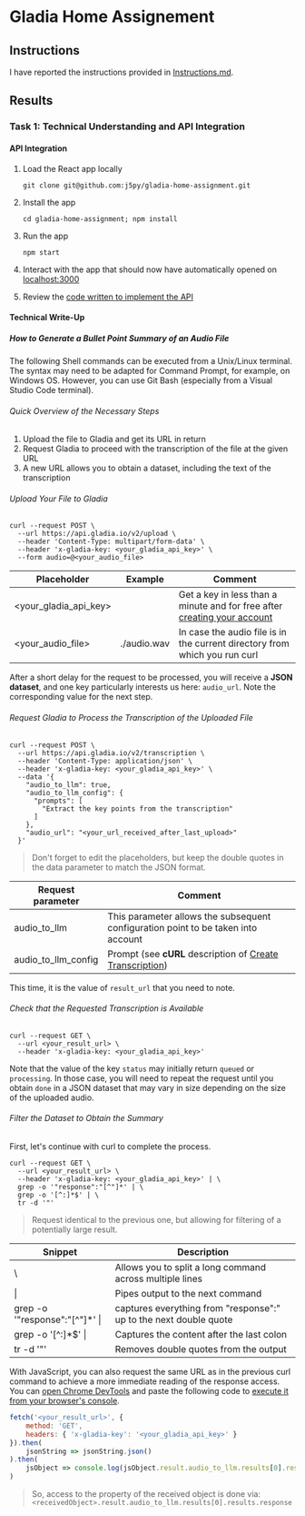 




# Gladia Home Assignement



## Instructions


I have reported the instructions provided in [Instructions.md](https://github.com/j5py/gladia-home-assignment/blob/main/Instructions.md).




## Results



### Task 1: Technical Understanding and API Integration


#### API Integration

1. Load the React app locally

    ```
    git clone git@github.com:j5py/gladia-home-assignment.git
    ```

2. Install the app

    ```
    cd gladia-home-assignment; npm install
    ```

3. Run the app

    ```
    npm start
    ```

4. Interact with the app that should now have automatically opened on [localhost:3000](http://localhost:3000/)

5. Review the [code written to implement the API](https://github.com/j5py/gladia-home-assignment/blob/main/src/App.js)


#### Technical Write-Up

##### How to Generate a Bullet Point Summary of an Audio File

The following Shell commands can be executed from a Unix/Linux terminal. The syntax may need to be adapted for Command Prompt, for example, on Windows OS. However, you can use Git Bash (especially from a Visual Studio Code terminal).

###### Quick Overview of the Necessary Steps

1. Upload the file to Gladia and get its URL in return
2. Request Gladia to proceed with the transcription of the file at the given URL
3. A new URL allows you to obtain a dataset, including the text of the transcription

###### Upload Your File to Gladia

```
curl --request POST \
  --url https://api.gladia.io/v2/upload \
  --header 'Content-Type: multipart/form-data' \
  --header 'x-gladia-key: <your_gladia_api_key>' \
  --form audio=@<your_audio_file>
```

| Placeholder           | Example       | Comment                                                                                                       |
|-----------------------|---------------|---------------------------------------------------------------------------------------------------------------|
| <your_gladia_api_key> |               | Get a key in less than a minute and for free after [creating your account](https://app.gladia.io/auth/signup) |
| <your_audio_file>     | ./audio.wav   | In case the audio file is in the current directory from which you run curl                                    |

After a short delay for the request to be processed, you will receive a **JSON dataset**, and one key particularly interests us here: `audio_url`. Note the corresponding value for the next step.

###### Request Gladia to Process the Transcription of the Uploaded File

```
curl --request POST \
  --url https://api.gladia.io/v2/transcription \
  --header 'Content-Type: application/json' \
  --header 'x-gladia-key: <your_gladia_api_key>' \
  --data '{
    "audio_to_llm": true,
    "audio_to_llm_config": {
      "prompts": [
        "Extract the key points from the transcription"
      ]
    },
    "audio_url": "<your_url_received_after_last_upload>"
  }'
```

> Don't forget to edit the placeholders, but keep the double quotes in the data parameter to match the JSON format.

| Request parameter     | Comment                                                                                                                                       |
|-----------------------|-----------------------------------------------------------------------------------------------------------------------------------------------|
| audio_to_llm          | This parameter allows the subsequent configuration point to be taken into account                                                             |
| audio_to_llm_config   | Prompt (see **cURL** description of [Create Transcription](https://docs.gladia.io/api-reference/api-v2/Transcription/post-v2transcription))   |

This time, it is the value of `result_url` that you need to note.

###### Check that the Requested Transcription is Available

```
curl --request GET \
  --url <your_result_url> \
  --header 'x-gladia-key: <your_gladia_api_key>'
```

Note that the value of the key `status` may initially return `queued` or `processing`.  In those case, you will need to repeat the request until you obtain `done` in a JSON dataset that may vary in size depending on the size of the uploaded audio.

###### Filter the Dataset to Obtain the Summary

First, let's continue with curl to complete the process.

```
curl --request GET \
  --url <your_result_url> \
  --header 'x-gladia-key: <your_gladia_api_key>' | \
  grep -o '"response":"[^"]*' | \
  grep -o '[^:]*$' | \
  tr -d '"'
```

> Request identical to the previous one, but allowing for filtering of a potentially large result.

| Snippet                           | Description                                                       |
|-----------------------------------|-------------------------------------------------------------------|
| \\                                | Allows you to split a long command across multiple lines          |
| \|                                | Pipes output to the next command                                  |
| grep -o '"response":"[^"]*' \|    | captures everything from "response":" up to the next double quote |
| grep -o '[^:]*$' \|               | Captures the content after the last colon                         |
| tr -d '"'                         | Removes double quotes from the output                             |


With JavaScript, you can also request the same URL as in the previous curl command to achieve a more immediate reading of the response access. You can [open Chrome DevTools](https://developer.chrome.com/docs/devtools/open?hl=en) and paste the following code to [execute it from your browser's console](https://developer.chrome.com/docs/devtools/console/javascript?hl=en).

```JavaScript
fetch('<your_result_url>', {
    method: 'GET',
    headers: { 'x-gladia-key': '<your_gladia_api_key>' }
}).then(
    jsonString => jsonString.json()
).then(
    jsObject => console.log(jsObject.result.audio_to_llm.results[0].results.response)
)
```

> So, access to the property of the received object is done via: `<receivedObject>.result.audio_to_llm.results[0].results.response`
